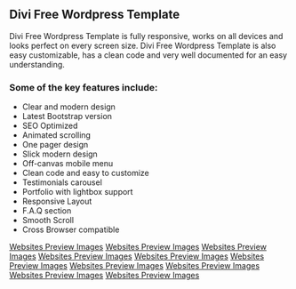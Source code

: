 <h2>Divi Free Wordpress Template</h2>

<p>Divi Free Wordpress Template is fully responsive, works on all devices and looks perfect on every screen size. Divi Free Wordpress Template is also easy customizable, has a clean code and very well documented for an easy understanding.</p>

<h3>Some of the key features include:</h3>

<ul>
  <li>Clear and modern design</li>
  <li>Latest Bootstrap version</li>
  <li>SEO Optimized</li>
  <li>Animated scrolling</li>
  <li>One pager design</li>
  <li>Slick modern design</li>
  <li>Off-canvas mobile menu</li>
  <li>Clean code and easy to customize</li>
  <li>Testimonials carousel</li>
  <li>Portfolio with lightbox support</li>
  <li>Responsive Layout</li>
  <li>F.A.Q section</li>
  <li>Smooth Scroll</li>
  <li>Cross Browser compatible</li>
</ul>


[Websites Preview Images](https://github.com/mohammadazaz966/ElementorWebsiteFirst/blob/master/Previews/screenshot_20200815_182544.png)
[Websites Preview Images](https://github.com/mohammadazaz966/ElementorWebsiteFirst/blob/master/Previews/screenshot_20200815_182618.png)
[Websites Preview Images](https://github.com/mohammadazaz966/ElementorWebsiteFirst/blob/master/Previews/screenshot_20200815_182637.png)
[Websites Preview Images](https://github.com/mohammadazaz966/ElementorWebsiteFirst/blob/master/Previews/screenshot_20200815_182654.png)
[Websites Preview Images](https://github.com/mohammadazaz966/ElementorWebsiteFirst/blob/master/Previews/screenshot_20200815_182709.png)
[Websites Preview Images](https://github.com/mohammadazaz966/ElementorWebsiteFirst/blob/master/Previews/screenshot_20200815_182730.png)
[Websites Preview Images](https://github.com/mohammadazaz966/ElementorWebsiteFirst/blob/master/Previews/screenshot_20200815_182750.png)
[Websites Preview Images](https://github.com/mohammadazaz966/ElementorWebsiteFirst/blob/master/Previews/screenshot_20200815_182812.png)
[Websites Preview Images](https://github.com/mohammadazaz966/ElementorWebsiteFirst/blob/master/Previews/screenshot_20200815_182829.png)
[Websites Preview Images](https://github.com/mohammadazaz966/ElementorWebsiteFirst/blob/master/Previews/screenshot_20200815_182844.png)

